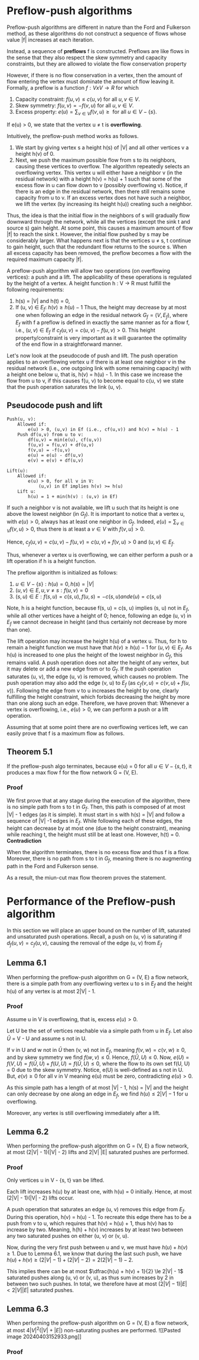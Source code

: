 # Preflow-push algorithms
Preflow-push algorithms are different in nature than the Ford and Fulkerson method, as these algorithms do not construct a sequence of flows whose value |f| increases at each iteration.

Instead, a sequence of **preflows** f is constructed. Preflows are like flows in the sense that they also respect the skew symmetry and capacity constraints, but they are allowed to violate the flow conservation property

However, if there is no flow conservation in a vertex, then the amount of flow entering the vertex must dominate the amount of flow leaving it. Formally, a preflow is a function $f: V x V \rightarrow R$ for which
1. Capacity constraint: $f(u, v) \le c(u, v) \text{ for all } u, v \in V$.
2. Skew symmetry: $f(u,v) = -f(v,u) \text{ for all } u, v \in V$.
3. Excess property: $e(u) = \sum_{v\in V} f(v,u) \ge  \text{ for all } u \in V - \{s\}$.

If e(u) $\gt$ 0, we state that the vertex u $\ne$ t is **overflowing**. 

Intuitively, the preflow-push method works as follows. 
1. We start by giving vertex s a height h(s) of |V| and all other vertices v a height h(v) of 0.
2. Next, we push the maximum possible flow from s to its neighbors, causing these vertices to overflow. The algorithm repeatedly selects an overflowing vertex. This vertex u will either have a neighbor v (in the residual network) with a height h(v) = h(u) + 1 such that some of the excess flow in u can flow down to v (possibly overflowing v). Notice, if there is an edge in the residual network, then there still remains some capacity from u to v. If an excess vertex does not have such a neighbor, we lift the vertex (by increasing its height h(u)) creating such a neighbor.

Thus, the idea is that the initial flow in the neighbors of s will gradually flow downward through the network, while all the vertices (except the sink t and source s) gain height. At some point, this causes a maximum amount of flow |f| to reach the sink t. However, the initial flow pushed by s may be considerably larger. What happens next is that the vertices u $\ne$ s, t continue to gain height, such that the redundant flow returns to the source s. When all excess capacity has been removed, the preflow becomes a flow with the required maximum capacity |f|. 

A preflow-push algorithm will allow two operations (on overflowing vertices): a push and a lift. The applicability of these operations is regulated by the height of a vertex. A height function h : V $\rightarrow$ R must fulfill the following requirements:
1. h(s) = |V| and h(t) = 0,
2. If (u, v) $\in$ $E_f$: $h(v) \ge h(u) - 1$
Thus, the height may decrease by at most one when following an edge in the residual network $G_f = (V, E_f)$, where $E_f$ with f a preflow is defined in exactly the same manner as for a flow f, i.e., $(u, v) \in E_f \text{ if } c_f(u, v) = c(u, v) - f(u, v) \gt 0$. This height property/constraint is very important as it will guarantee the optimality of the end flow in a straightforward manner.

Let's now look at the pseudocode of push and lift. The push operation applies to an overflowing vertex u if there is at least one neighbor v in the residual network (i.e., one outgoing link with some remaining capacity) with a height one below u, that is, h(v) = h(u) - 1. In this case we increase the flow from u to v, if this causes f(u, v) to become equal to c(u, v) we state that the push operation saturates the link (u, v).
## Pseudocode push and lift
```
Push(u, v):
	Allowed if:
		e(u) > 0, (u,v) in Ef (i.e., cf(u,v)) and h(v) = h(u) - 1
	Push df(u,v) from u to v:
		df(u,v) = min(e(u), cf(u,v))
		f(u,v) = f(u,v) + df(u,v)
		f(v,u) = -f(u,v)
		e(u) = e(u) - df(u,v)
		e(v) = e(v) + df(u,v)
```

```
Lift(u):
	Allowed if:
		e(u) > 0, for all v in V:
			(u,v) in Ef implies h(v) >= h(u)
	Lift u:
		h(u) = 1 + min(h(v) : (u,v) in Ef)
```

If such a neighbor v is not available, we lift u such that its height is one above the lowest neighbor (in $G_f$). It is important to notice that a vertex u, with $e(u) \gt 0$, always has at least one neighbor in $G_f$. Indeed, $e(u) = \sum_{v\in V}f(v, u) \gt 0$, thus there is at least a $v \in V$ with $f(v, u) \gt 0$. 

Hence,
	$c_f(u, v) = c(u, v) - f(u, v) = c(u, v) + f(v, u) \gt 0$
and $(u, v) \in E_f$. 

Thus, whenever a vertex u is overflowing, we can either perform a push or a lift operation if h is a height function.

The preflow algorithm is initialized as follows:
1. $u \in V - \{s\} : h(u) = 0, h(s) = |V|$
2. $(u, v) \in E, u, v \ne s : f(u, v) = 0$
3. $(s, u) \in E : f(s, u) = c(s, u), f(u, s) = -c(s,u) and e(u) = c(s,u)$

Note, h is a height function, because f(s, u) = c(s, u) implies (s, u) not in $E_f$, while all other vertices have a height of 0; hence, following an edge (u, v) in $E_f$ we cannot decrease in height (and thus certainly not decrease by more than one).

The lift operation may increase the height h(u) of a vertex u. Thus, for h to remain a height function we must have that $h(v) \ge h(u) - 1$ for $(u, v) \in E_f$. As h(u) is increased to one plus the height of the lowest neighbor in $G_f$, this remains valid. A push operation does not alter the height of any vertex, but it may delete or add a new edge from or to $G_f$. If the push operation saturates (u, v), the edge (u, v) is removed, which causes no problem.
The push operation may also add the edge (v, u) to $E_f$ (as $c_f(v,u) = c(v,u) +f(u,v)$). Following the edge from v to u increases the height by one, clearly fulfilling the height constraint, which forbids decreasing the height by more than one along such an edge. Therefore, we have proven that: Whenever a vertex is overflowing, i.e., $e(u) \gt 0$, we can perform a push or a lift operation. 

Assuming that at some point there are no overflowing vertices left, we can easily prove that f is a maximum flow as follows.
## Theorem 5.1
If the preflow-push algo terminates, because e(u) = 0 for all $u \in V - \{s,t\}$, it produces a max flow f for the flow network G = (V, E).
### Proof
We first prove that at any stage during the execution of the algorithm, there is no simple path from s to t in $G_f$. Then, this path is composed of at most |V| - 1 edges (as it is simple). It must start in s with h(s) = |V| and follow a sequence of |V| -1 edges in $E_f$. While following each of these edges, the height can decrease by at most one (due to the height constraint), meaning while reaching t, the height must still be at least one. However, h(t) = 0. **Contradiction**

When the algorithm terminates, there is no excess flow and thus f is a flow. Moreover, there is no path from s to t in $G_f$, meaning there is no augmenting path in the Ford and Fulkerson sense. 

As a result, the miun-cut max flow theorem proves the statement. 
# Performance of the Preflow-push algorithm
In this section we will place an upper bound on the number of lift, saturated and unsaturated push operations. Recall, a push on (u, v) is saturating if $d_f(u,v) = c_f(u,v)$, causing the removal of the edge (u, v) from $E_f$
## Lemma 6.1
When performing the preflow-push algorithm on G = (V, E) a flow network, there is a simple path from any overflowing vertex u to s in $E_f$ and the height h(u) of any vertex is at most 2|V| - 1.
### Proof
Assume u in V is overflowing, that is, excess $e(u) \gt 0$.

Let U be the set of vertices reachable via a simple path from u in $E_f$. Let also $\bar{U}$ = V - U and assume s not in U. 

If v in U and w not in $\bar{U}$ then (v, w) not in $E_f$, meaning $f(v, w) = c(v, w) \ge 0$, and by skew symmetry we find $f(w, v) \le 0$. Hence, $f(\bar{U}, U) \le 0$. Now, $e(U) = f(V,U) = f(\bar{U}, U) + f(U, U) = f(\bar{U}, U) \le 0$, where the flow to its own set f(U, U) = 0 due to the skew symmetry. Notice, e(U) is well-defined as s not in U. But, $e(v) \ge 0$ for all v in V meaning e(u) must be zero, contradicting $e(u) \gt 0$.

As this simple path has a length of at most |V| - 1, h(s) = |V| and the height can only decrease by one along an edge in $E_f$, we find $h(u) \le 2|V| - 1$ for u overflowing. 

Moreover, any vertex is still overflowing immediately after a lift. 
## Lemma 6.2
When performing the preflow-push algorithm on G = (V, E) a flow network, at most (2|V| - 1)(|V| - 2) lifts and 2|V| |E| saturated pushes are performed.
### Proof
Only vertices u in V - {s, t} van be lifted.

Each lift increases h(u) by at least one, with h(u) = 0 initially. Hence, at most (2|V| - 1)(|V| - 2) lifts occur.

A push operation that saturates an edge (u, v) removes this edge from $E_f$. During this operation, h(v) = h(u) - 1. To recreate this edge there has to be a push from v to u, which requires that h(v) = h(u) + 1, thus h(v) has to increase by two. Meaning, h(h) + h(v) increases by at least two between any two saturated pushes on either (u, v) or (v, u).

Now, during the very first push between u and v, we must have $h(u) + h(v) \ge 1$. Due to Lemma 6.1, we know that during the last such push, we have $h(u) + h(v) \ge (2|V| -1) + (2|V| -2) = 2(2|V| - 1) - 2$.

This implies there can be at most $\dfrac{h(u) + h(v) + 1}{2} \le 2|V| - 1$ saturated pushes along (u, v) or (v, u), as thus sum increases by 2 in between two such pushes. In total, we therefore have at most $(2|V| - 1)|E| \lt 2 |V||E|$ saturated pushes.
## Lemma 6.3
When performing the preflow-push algorithm on G = (V, E) a flow network, at most $4|V|^2 (|V| + |E|)$ non-saturating pushes are performed.
![[Pasted image 20240403152933.png]]
### Proof
